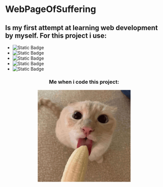 # WebPageOfSuffering
## Is my first attempt at learning web development by myself. For this project i use:
- ![Static Badge](https://img.shields.io/badge/node.js-%23333333?style=for-the-badge&logo=node.js)
- ![Static Badge](https://img.shields.io/badge/react-%23333333?style=for-the-badge&logo=react)
- ![Static Badge](https://img.shields.io/badge/nextjs-%23333333?style=for-the-badge&logo=nextdotjs)
- ![Static Badge](https://img.shields.io/badge/tailwindcss-%23333333?style=for-the-badge&logo=tailwindcss)
- ![Static Badge](https://img.shields.io/badge/mongodb-%23333333?style=for-the-badge&logo=mongodb)
<div align="center">
  <h3>Me when i code this project:</h3>
</div>
<div align="center">
  <img alt="My reaction to this information" src="/readme/img.png">
</div>
